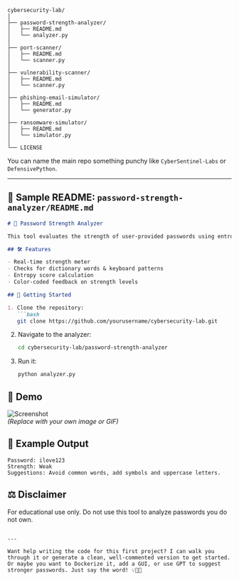 ```
cybersecurity-lab/
│
├── password-strength-analyzer/
│   ├── README.md
│   └── analyzer.py
│
├── port-scanner/
│   ├── README.md
│   └── scanner.py
│
├── vulnerability-scanner/
│   ├── README.md
│   └── scanner.py
│
├── phishing-email-simulator/
│   ├── README.md
│   └── generator.py
│
├── ransomware-simulator/
│   ├── README.md
│   └── simulator.py
│
└── LICENSE
```

You can name the main repo something punchy like `CyberSentinel-Labs` or `DefensivePython`.

---

## 🧠 Sample README: `password-strength-analyzer/README.md`

```markdown
# 🔐 Password Strength Analyzer

This tool evaluates the strength of user-provided passwords using entropy calculation, dictionary pattern analysis, and character variety. It helps users identify weak passwords and understand how to improve them.

## 🛠 Features

- Real-time strength meter
- Checks for dictionary words & keyboard patterns
- Entropy score calculation
- Color-coded feedback on strength levels

## 🚀 Getting Started

1. Clone the repository:
   ```bash
   git clone https://github.com/yourusername/cybersecurity-lab.git
   ```
2. Navigate to the analyzer:
   ```bash
   cd cybersecurity-lab/password-strength-analyzer
   ```
3. Run it:
   ```bash
   python analyzer.py
   ```

## 📸 Demo

![Screenshot](https://example.com/demo-image.png)  
*(Replace with your own image or GIF)*

## 🧪 Example Output

```
Password: ilove123
Strength: Weak
Suggestions: Avoid common words, add symbols and uppercase letters.
```

## ⚖️ Disclaimer

For educational use only. Do not use this tool to analyze passwords you do not own.
```

---

Want help writing the code for this first project? I can walk you through it or generate a clean, well-commented version to get started. Or maybe you want to Dockerize it, add a GUI, or use GPT to suggest stronger passwords. Just say the word! 💡🧑‍💻
